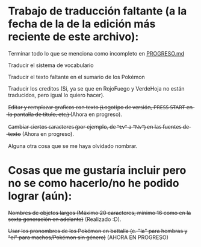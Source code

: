 # Trabajo de traducción faltante (a la fecha de la de la edición más reciente de este archivo):


Terminar todo lo que se menciona como incompleto en [PROGRESO.md](PROGRESO.md)

Traducir el sistema de vocabulario

Traducir el texto faltante en el sumario de los Pokémon

Traducir los creditos (Si, ya se que en RojoFuego y VerdeHoja no están traducidos, pero igual lo quiero hacer).

E̶d̶i̶t̶a̶r̶ ̶y̶ ̶r̶e̶m̶p̶l̶a̶z̶a̶r̶ ̶g̶r̶a̶f̶i̶c̶o̶s̶ ̶c̶o̶n̶ ̶t̶e̶x̶t̶o̶ ̶(̶L̶o̶g̶o̶t̶i̶p̶o̶ ̶d̶e̶ ̶v̶e̶r̶s̶i̶ó̶n̶,̶ ̶P̶R̶E̶S̶S̶ ̶S̶T̶A̶R̶T̶ ̶e̶n̶ ̶l̶a̶ ̶p̶a̶n̶t̶a̶l̶l̶a̶ ̶d̶e̶ ̶t̶i̶t̶u̶l̶o̶,̶ ̶e̶t̶c̶.̶)̶  (Ahora en progreso).

C̶a̶m̶b̶i̶a̶r̶ ̶c̶i̶e̶r̶t̶o̶s̶ ̶c̶a̶r̶a̶c̶t̶e̶r̶e̶s̶ ̶(̶p̶o̶r̶ ̶e̶j̶e̶m̶p̶l̶o̶,̶ ̶d̶e̶ ̶"̶L̶v̶"̶ ̶a̶ ̶"̶N̶v̶"̶)̶ ̶e̶n̶ ̶l̶a̶s̶ ̶f̶u̶e̶n̶t̶e̶s̶ ̶d̶e̶ ̶t̶e̶x̶t̶o̶  (Ahora en progreso).

Alguna otra cosa que se me haya olvidado nombrar.


# Cosas que me gustaría incluir pero no se como hacerlo/no he podido lograr (aún):

~~Nombres de objetos largos (Máximo 20 caracteres, mínimo 16 como en la sexta generación en adelante)~~ (Realizado :D).


~~Usar los pronombres de los Pokémon en battalla (e. "la" para hembras y "el" para machos/Pokémon sin género)~~ (AHORA EN PROGRESO)

